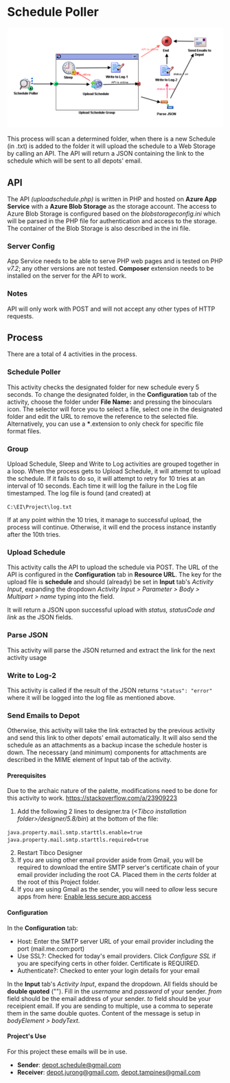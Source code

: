 # Schedule Poller
![Schedule Polling Process](../Documentations/processes%20Image/Schedule%20Polling.PNG)

This process will scan a determined folder, when there is a new Schedule (in .txt) is added to the folder it will upload the schedule to a Web Storage by calling an API. The API will return a JSON containing the link to the schedule which will be sent to all depots' email.

## API
The API *(uploadschedule.php)* is written in PHP and hosted on **Azure App Service** with a **Azure Blob Storage** as the storage account. The access to Azure Blob Storage is configured based on the *blobstorageconfig.ini* which will be parsed in the PHP file for authentication and access to the storage. The container of the Blob Storage is also described in the ini file.

### Server Config
App Service needs to be able to serve PHP web pages and is tested on PHP *v7.2*; any other versions are not tested. **Composer** extension needs to be installed on the server for the API to work.

### Notes
API will only work with POST and will not accept any other types of HTTP requests.

## Process
There are a total of 4 activities in the process.

### Schedule Poller
This activity checks the designated folder for new schedule every 5 seconds. To change the designated folder, in the **Configuration** tab of the activity, choose the folder under **File Name:** and pressing the binoculars icon. The selector will force you to select a file, select one in the designated folder and edit the URL to remove the reference to the selected file. Alternatively, you can use a __*__.extension to only check for specific file format files.

### Group
Upload Schedule, Sleep and Write to Log activities are grouped together in a loop. When the process gets to Upload Schedule, it will attempt to upload the schedule. If it fails to do so, it will attempt to retry for 10 tries at an interval of 10 seconds. Each time it will log the failure in the Log file timestamped. The log file is found (and created) at

` C:\EI\Project\log.txt `

If at any point within the 10 tries, it manage to successful upload, the process will continue. Otherwise, it will end the process instance instantly after the 10th tries. 

### Upload Schedule
This activity calls the API to upload the schedule via POST. The URL of the API is configured in the **Configuration** tab in **Resource URL**. The key for the upload file is **schedule** and should (already) be set in **Input** tab's *Activity Input*, expanding the dropdown *Activity Input > Parameter > Body > Multipart > name* typing into the field.

It will return a JSON upon successful upload with *status, statusCode and link* as the JSON fields.

### Parse JSON
This activity will parse the JSON returned and extract the link for the next activity usage

### Write to Log-2
This activity is called if the result of the JSON returns `"status": "error"` where it will be logged into the log file as mentioned above.

### Send Emails to Depot
Otherwise, this activity will take the link extracted by the previous activity and send this link to other depots' email automatically. It will also send the schedule as an attachments as a backup incase the schedule hoster is down. The necessary (and minimum) components for attachments are described in the MIME element of Input tab of the activity.

#### Prerequisites
Due to the archaic nature of the palette, modifications need to be done for this activity to work.
<https://stackoverflow.com/a/23909223>

1. Add the following 2 lines to designer.tra (*\<Tibco installation folder\>/designer/5.8/bin*) at the bottom of the file:

`java.property.mail.smtp.starttls.enable=true` <br/>   `java.property.mail.smtp.starttls.required=true`

2. Restart Tibco Designer
3. If you are using other email provider aside from Gmail, you will be required to download the entire SMTP server's certificate chain of your email provider including the root CA. Placed them in the *certs* folder at the root of this Project folder.
4. If you are using Gmail as the sender, you will need to *allow* less secure apps from here: [Enable less secure app access](https://myaccount.google.com/lesssecureapps)

#### Configuration
In the **Configuration** tab:
- Host: Enter the SMTP server URL of your email provider including the port (mail.me.com:port)
- Use SSL?: Checked for today's email providers. Click *Configure SSL* if you are specifying certs in other folder. Certificate is REQUIRED.
- Authenticate?: Checked to enter your login details for your email

In the **Input** tab's *Activity Input*, expand the dropdown. All fields should be **double quoted** (""). Fill in the *username* and *password* of your sender. *from* field should be the email address of your sender. *to* field should be your receipient email. If you are sending to multiple, use a comma to seperate them in the same double quotes. Content of the message is setup in *bodyElement > bodyText*.

#### Project's Use
For this project these emails will be in use.
- **Sender**: depot.schedule@gmail.com
- **Receiver**: depot.jurong@gmail.com, depot.tampines@gmail.com

